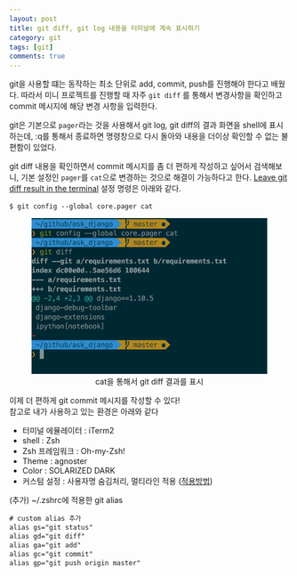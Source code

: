 ```yaml
---
layout: post
title: git diff, git log 내용을 터미널에 계속 표시하기
category: git
tags: [git]
comments: true
---
```


git을 사용할 떄는 동작하는 최소 단위로 add, commit, push를 진행해야 한다고 배웠다. 따라서 미니 프로젝트를 진행할 때 자주 `git diff` 를 통해서 변경사항을 확인하고 commit 메시지에 해당 변경 사항을 입력한다.

git은 기본으로 `pager`라는 것을 사용해서 git log, git diff의 결과 화면을 shell에 표시하는데, :q를 통해서 종료하면 명령창으로 다시 돌아와 내용을 더이상 확인할 수 없는 불편함이 있었다.

git diff 내용을 확인하면서 commit 메시지를 좀 더 편하게 작성하고 싶어서 검색해보니, 기본 설정인 `pager`를 `cat`으로 변경하는 것으로 해결이 가능하다고 한다. [Leave git diff result in the terminal](http://stackoverflow.com/questions/14004039/leave-git-diff-result-in-the-terminal) 설정 명령은 아래와 같다.

```shell
$ git config --global core.pager cat
```
<center>
 <figure>
 <img src="/assets/post-img/git/git_diff.png" alt="views">
 <figcaption>cat을 통해서 git diff 결과를 표시</figcaption>
 </figure>
 </center>

이제 더 편하게 git commit 메시지를 작성할 수 있다!     
참고로 내가 사용하고 있는 환경은 아래와 같다

- 터미널 에뮬레이터 : iTerm2
- shell : Zsh
- Zsh 프레임워크 : Oh-my-Zsh!
- Theme : agnoster
- Color : SOLARIZED DARK
- 커스텀 설정 : 사용자명 숨김처리, 멀티라인 적용 ([적용방법](https://wayhome25.github.io/etc/2017/03/12/zsh-alias/))

(추가) ~/.zshrc에 적용한 git alias

```shell
# custom alias 추가
alias gs="git status"
alias gd="git diff"
alias ga="git add"
alias gc="git commit"
alias gp="git push origin master"
```
